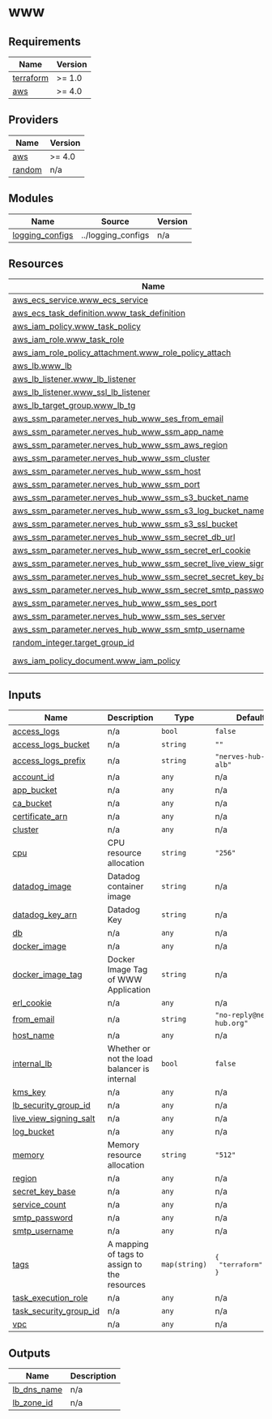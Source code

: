 # www

<!-- BEGINNING OF PRE-COMMIT-TERRAFORM DOCS HOOK -->
## Requirements

| Name | Version |
|------|---------|
| <a name="requirement_terraform"></a> [terraform](#requirement\_terraform) | >= 1.0 |
| <a name="requirement_aws"></a> [aws](#requirement\_aws) | >= 4.0 |

## Providers

| Name | Version |
|------|---------|
| <a name="provider_aws"></a> [aws](#provider\_aws) | >= 4.0 |
| <a name="provider_random"></a> [random](#provider\_random) | n/a |

## Modules

| Name | Source | Version |
|------|--------|---------|
| <a name="module_logging_configs"></a> [logging\_configs](#module\_logging\_configs) | ../logging_configs | n/a |

## Resources

| Name | Type |
|------|------|
| [aws_ecs_service.www_ecs_service](https://registry.terraform.io/providers/hashicorp/aws/latest/docs/resources/ecs_service) | resource |
| [aws_ecs_task_definition.www_task_definition](https://registry.terraform.io/providers/hashicorp/aws/latest/docs/resources/ecs_task_definition) | resource |
| [aws_iam_policy.www_task_policy](https://registry.terraform.io/providers/hashicorp/aws/latest/docs/resources/iam_policy) | resource |
| [aws_iam_role.www_task_role](https://registry.terraform.io/providers/hashicorp/aws/latest/docs/resources/iam_role) | resource |
| [aws_iam_role_policy_attachment.www_role_policy_attach](https://registry.terraform.io/providers/hashicorp/aws/latest/docs/resources/iam_role_policy_attachment) | resource |
| [aws_lb.www_lb](https://registry.terraform.io/providers/hashicorp/aws/latest/docs/resources/lb) | resource |
| [aws_lb_listener.www_lb_listener](https://registry.terraform.io/providers/hashicorp/aws/latest/docs/resources/lb_listener) | resource |
| [aws_lb_listener.www_ssl_lb_listener](https://registry.terraform.io/providers/hashicorp/aws/latest/docs/resources/lb_listener) | resource |
| [aws_lb_target_group.www_lb_tg](https://registry.terraform.io/providers/hashicorp/aws/latest/docs/resources/lb_target_group) | resource |
| [aws_ssm_parameter.nerves_hub_www_ses_from_email](https://registry.terraform.io/providers/hashicorp/aws/latest/docs/resources/ssm_parameter) | resource |
| [aws_ssm_parameter.nerves_hub_www_ssm_app_name](https://registry.terraform.io/providers/hashicorp/aws/latest/docs/resources/ssm_parameter) | resource |
| [aws_ssm_parameter.nerves_hub_www_ssm_aws_region](https://registry.terraform.io/providers/hashicorp/aws/latest/docs/resources/ssm_parameter) | resource |
| [aws_ssm_parameter.nerves_hub_www_ssm_cluster](https://registry.terraform.io/providers/hashicorp/aws/latest/docs/resources/ssm_parameter) | resource |
| [aws_ssm_parameter.nerves_hub_www_ssm_host](https://registry.terraform.io/providers/hashicorp/aws/latest/docs/resources/ssm_parameter) | resource |
| [aws_ssm_parameter.nerves_hub_www_ssm_port](https://registry.terraform.io/providers/hashicorp/aws/latest/docs/resources/ssm_parameter) | resource |
| [aws_ssm_parameter.nerves_hub_www_ssm_s3_bucket_name](https://registry.terraform.io/providers/hashicorp/aws/latest/docs/resources/ssm_parameter) | resource |
| [aws_ssm_parameter.nerves_hub_www_ssm_s3_log_bucket_name](https://registry.terraform.io/providers/hashicorp/aws/latest/docs/resources/ssm_parameter) | resource |
| [aws_ssm_parameter.nerves_hub_www_ssm_s3_ssl_bucket](https://registry.terraform.io/providers/hashicorp/aws/latest/docs/resources/ssm_parameter) | resource |
| [aws_ssm_parameter.nerves_hub_www_ssm_secret_db_url](https://registry.terraform.io/providers/hashicorp/aws/latest/docs/resources/ssm_parameter) | resource |
| [aws_ssm_parameter.nerves_hub_www_ssm_secret_erl_cookie](https://registry.terraform.io/providers/hashicorp/aws/latest/docs/resources/ssm_parameter) | resource |
| [aws_ssm_parameter.nerves_hub_www_ssm_secret_live_view_signing_salt](https://registry.terraform.io/providers/hashicorp/aws/latest/docs/resources/ssm_parameter) | resource |
| [aws_ssm_parameter.nerves_hub_www_ssm_secret_secret_key_base](https://registry.terraform.io/providers/hashicorp/aws/latest/docs/resources/ssm_parameter) | resource |
| [aws_ssm_parameter.nerves_hub_www_ssm_secret_smtp_password](https://registry.terraform.io/providers/hashicorp/aws/latest/docs/resources/ssm_parameter) | resource |
| [aws_ssm_parameter.nerves_hub_www_ssm_ses_port](https://registry.terraform.io/providers/hashicorp/aws/latest/docs/resources/ssm_parameter) | resource |
| [aws_ssm_parameter.nerves_hub_www_ssm_ses_server](https://registry.terraform.io/providers/hashicorp/aws/latest/docs/resources/ssm_parameter) | resource |
| [aws_ssm_parameter.nerves_hub_www_ssm_smtp_username](https://registry.terraform.io/providers/hashicorp/aws/latest/docs/resources/ssm_parameter) | resource |
| [random_integer.target_group_id](https://registry.terraform.io/providers/hashicorp/random/latest/docs/resources/integer) | resource |
| [aws_iam_policy_document.www_iam_policy](https://registry.terraform.io/providers/hashicorp/aws/latest/docs/data-sources/iam_policy_document) | data source |

## Inputs

| Name | Description | Type | Default | Required |
|------|-------------|------|---------|:--------:|
| <a name="input_access_logs"></a> [access\_logs](#input\_access\_logs) | n/a | `bool` | `false` | no |
| <a name="input_access_logs_bucket"></a> [access\_logs\_bucket](#input\_access\_logs\_bucket) | n/a | `string` | `""` | no |
| <a name="input_access_logs_prefix"></a> [access\_logs\_prefix](#input\_access\_logs\_prefix) | n/a | `string` | `"nerves-hub-www-alb"` | no |
| <a name="input_account_id"></a> [account\_id](#input\_account\_id) | n/a | `any` | n/a | yes |
| <a name="input_app_bucket"></a> [app\_bucket](#input\_app\_bucket) | n/a | `any` | n/a | yes |
| <a name="input_ca_bucket"></a> [ca\_bucket](#input\_ca\_bucket) | n/a | `any` | n/a | yes |
| <a name="input_certificate_arn"></a> [certificate\_arn](#input\_certificate\_arn) | n/a | `any` | n/a | yes |
| <a name="input_cluster"></a> [cluster](#input\_cluster) | n/a | `any` | n/a | yes |
| <a name="input_cpu"></a> [cpu](#input\_cpu) | CPU resource allocation | `string` | `"256"` | no |
| <a name="input_datadog_image"></a> [datadog\_image](#input\_datadog\_image) | Datadog container image | `string` | n/a | yes |
| <a name="input_datadog_key_arn"></a> [datadog\_key\_arn](#input\_datadog\_key\_arn) | Datadog Key | `string` | n/a | yes |
| <a name="input_db"></a> [db](#input\_db) | n/a | `any` | n/a | yes |
| <a name="input_docker_image"></a> [docker\_image](#input\_docker\_image) | n/a | `any` | n/a | yes |
| <a name="input_docker_image_tag"></a> [docker\_image\_tag](#input\_docker\_image\_tag) | Docker Image Tag of WWW Application | `string` | n/a | yes |
| <a name="input_erl_cookie"></a> [erl\_cookie](#input\_erl\_cookie) | n/a | `any` | n/a | yes |
| <a name="input_from_email"></a> [from\_email](#input\_from\_email) | n/a | `string` | `"no-reply@nerves-hub.org"` | no |
| <a name="input_host_name"></a> [host\_name](#input\_host\_name) | n/a | `any` | n/a | yes |
| <a name="input_internal_lb"></a> [internal\_lb](#input\_internal\_lb) | Whether or not the load balancer is internal | `bool` | `false` | no |
| <a name="input_kms_key"></a> [kms\_key](#input\_kms\_key) | n/a | `any` | n/a | yes |
| <a name="input_lb_security_group_id"></a> [lb\_security\_group\_id](#input\_lb\_security\_group\_id) | n/a | `any` | n/a | yes |
| <a name="input_live_view_signing_salt"></a> [live\_view\_signing\_salt](#input\_live\_view\_signing\_salt) | n/a | `any` | n/a | yes |
| <a name="input_log_bucket"></a> [log\_bucket](#input\_log\_bucket) | n/a | `any` | n/a | yes |
| <a name="input_memory"></a> [memory](#input\_memory) | Memory resource allocation | `string` | `"512"` | no |
| <a name="input_region"></a> [region](#input\_region) | n/a | `any` | n/a | yes |
| <a name="input_secret_key_base"></a> [secret\_key\_base](#input\_secret\_key\_base) | n/a | `any` | n/a | yes |
| <a name="input_service_count"></a> [service\_count](#input\_service\_count) | n/a | `any` | n/a | yes |
| <a name="input_smtp_password"></a> [smtp\_password](#input\_smtp\_password) | n/a | `any` | n/a | yes |
| <a name="input_smtp_username"></a> [smtp\_username](#input\_smtp\_username) | n/a | `any` | n/a | yes |
| <a name="input_tags"></a> [tags](#input\_tags) | A mapping of tags to assign to the resources | `map(string)` | <pre>{<br>  "terraform": true<br>}</pre> | no |
| <a name="input_task_execution_role"></a> [task\_execution\_role](#input\_task\_execution\_role) | n/a | `any` | n/a | yes |
| <a name="input_task_security_group_id"></a> [task\_security\_group\_id](#input\_task\_security\_group\_id) | n/a | `any` | n/a | yes |
| <a name="input_vpc"></a> [vpc](#input\_vpc) | n/a | `any` | n/a | yes |

## Outputs

| Name | Description |
|------|-------------|
| <a name="output_lb_dns_name"></a> [lb\_dns\_name](#output\_lb\_dns\_name) | n/a |
| <a name="output_lb_zone_id"></a> [lb\_zone\_id](#output\_lb\_zone\_id) | n/a |
<!-- END OF PRE-COMMIT-TERRAFORM DOCS HOOK -->
